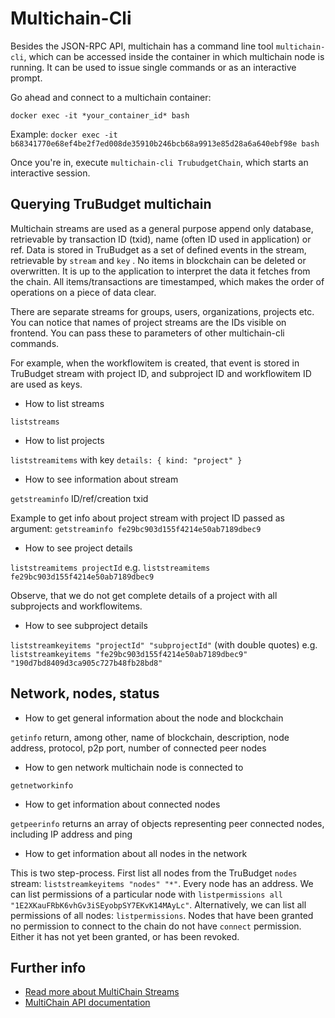 # Multichain-Cli

Besides the JSON-RPC API, multichain has a command line tool `multichain-cli`, which can be accessed inside the container in which multichain node is running.
It can be used to issue single commands or as an interactive prompt.

Go ahead and connect to a multichain container:

`docker exec -it *your_container_id* bash`

Example: `docker exec -it b68341770e68ef4be2f7ed008de35910b246bcb68a9913e85d28a6a640ebf98e bash`

Once you're in, execute `multichain-cli TrubudgetChain`, which starts an interactive session.

## Querying TruBudget multichain

Multichain streams are used as a general purpose append only database, retrievable by transaction ID (txid), name (often ID used in application) or ref. Data is stored in TruBudget as a set of defined events in the stream, retrievable by `stream` and `key` . No items in blockchain can be deleted or overwritten. It is up to the application to interpret the data it fetches from the chain. All items/transactions are timestamped, which makes the order of operations on a piece of data clear.

There are separate streams for groups, users, organizations, projects etc. You can notice that names of project streams are the IDs visible on frontend.
You can pass these to parameters of other multichain-cli commands.

For example, when the workflowitem is created, that event is stored in TruBudget stream with project ID, and subproject ID and workflowitem ID are used as keys.

- How to list streams

`liststreams`

- How to list projects

`liststreamitems` with key `details: { kind: "project" }`

- How to see information about stream

`getstreaminfo` ID/ref/creation txid

Example to get info about project stream with project ID passed as argument: `getstreaminfo fe29bc903d155f4214e50ab7189dbec9`

- How to see project details

`liststreamitems projectId` e.g. `liststreamitems fe29bc903d155f4214e50ab7189dbec9`

Observe, that we do not get complete details of a project with all subprojects and workflowitems.

- How to see subproject details

`liststreamkeyitems "projectId" "subprojectId"` (with double quotes) e.g.
`liststreamkeyitems "fe29bc903d155f4214e50ab7189dbec9" "190d7bd8409d3ca905c727b48fb28bd8"`

## Network, nodes, status

- How to get general information about the node and blockchain

`getinfo` return, among other, name of blockchain, description, node address, protocol, p2p port, number of connected peer nodes

- How to gen network multichain node is connected to

`getnetworkinfo`

- How to get information about connected nodes

`getpeerinfo` returns an array of objects representing peer connected nodes, including IP address and ping

- How to get information about all nodes in the network

This is two step-process. First list all nodes from the TruBudget `nodes` stream: `liststreamkeyitems "nodes" "*"`.
Every node has an address. We can list permissions of a particular node with `listpermissions all "1E2XKauFRbK6vhGv3iSEyobpSY7EKvK14MAyLc"`.
Alternatively, we can list all permissions of all nodes:
`listpermissions`.
Nodes that have been granted no permission to connect to the chain do not have `connect` permission. Either it has not yet been granted, or has been revoked.

## Further info

- [Read more about MultiChain Streams](https://www.multichain.com/blog/2016/09/introducing-multichain-streams/)
- [ MultiChain API documentation](https://www.multichain.com/developers/json-rpc-api/)
